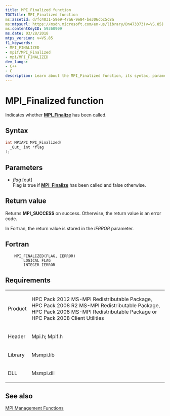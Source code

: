 ```yaml
---
title: MPI_Finalized function
TOCTitle: MPI_Finalized function
ms:assetid: d7fc4031-59e9-47a6-9e84-be306cbc5c8a
ms:mtpsurl: https://msdn.microsoft.com/en-us/library/Dn473373(v=VS.85)
ms:contentKeyID: 59360909
ms.date: 03/28/2018
mtps_version: v=VS.85
f1_keywords:
- MPI_FINALIZED
- mpif/MPI_Finalized
- mpi/MPI_FINALIZED
dev_langs:
- C++
- C
description: Learn about the MPI_Finalized function, its syntax, parameters, and return values. Ideal for users of HPC Pack 2012 MS-MPI Redistributable Package.
---
```


# MPI\_Finalized function

Indicates whether [**MPI\_Finalize**](mpi-finalize-function.md) has been called.

## Syntax

``` c++
int MPIAPI MPI_Finalized(
  _Out_ int *flag
);
```

## Parameters

  - *flag* \[out\]  
    Flag is true if [**MPI\_Finalize**](mpi-finalize-function.md) has been called and false otherwise.

## Return value

Returns **MPI\_SUCCESS** on success. Otherwise, the return value is an error code.

In Fortran, the return value is stored in the *IERROR* parameter.

## Fortran

``` FORTRAN
    MPI_FINALIZED(FLAG, IERROR)
        LOGICAL FLAG
        INTEGER IERROR
```

## Requirements

<table>
<colgroup>
<col/>
<col/>
</colgroup>
<tbody>
<tr class="odd">
<td><p>Product</p></td>
<td><p>HPC Pack 2012 MS-MPI Redistributable Package, HPC Pack 2008 R2 MS-MPI Redistributable Package, HPC Pack 2008 MS-MPI Redistributable Package or HPC Pack 2008 Client Utilities</p></td>
</tr>
<tr class="even">
<td><p>Header</p></td>
<td>Mpi.h;
Mpif.h</td>
</tr>
<tr class="odd">
<td><p>Library</p></td>
<td>Msmpi.lib</td>
</tr>
<tr class="even">
<td><p>DLL</p></td>
<td>Msmpi.dll</td>
</tr>
</tbody>
</table>


## See also

[MPI Management Functions](mpi-management-functions.md)

